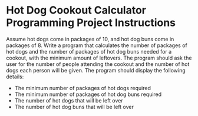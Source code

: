 # Hot Dog Cookout Calculator Programming Project Instructions


Assume hot dogs come in packages of 10, and hot dog buns come in packages of 8. Write a program that calculates the number of packages of hot dogs and the number of packages of hot dog buns needed for a cookout, with the minimum amount of leftovers. The program should ask the user for the number of people attending the cookout and the number of hot dogs each person will be given. The program should display the following details:

- The minimum number of packages of hot dogs required
- The minimum number of packages of hot dog buns required
- The number of hot dogs that will be left over
- The number of hot dog buns that will be left over